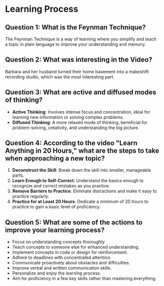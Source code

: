 # Learning Process

## Question 1: What is the Feynman Technique?

The Feynman Technique is a way of learning where you simplify and teach a topic in plain language to improve your understanding and memory.

## Question 2: What was interesting in the Video?

Barbara and her husband turned their home basement into a makeshift recording studio, which was the most interesting part.

## Question 3: What are active and diffused modes of thinking?

- **Active Thinking**: Involves intense focus and concentration, ideal for learning new information or solving complex problems.
- **Diffused Thinking**: A more relaxed mode of thinking, beneficial for problem-solving, creativity, and understanding the big picture.

## Question 4: According to the video "Learn Anything in 20 Hours," what are the steps to take when approaching a new topic?

1. **Deconstruct the Skill**: Break down the skill into smaller, manageable parts.
2. **Learn Enough to Self-Correct**: Understand the basics enough to recognize and correct mistakes as you practice.
3. **Remove Barriers to Practice**: Eliminate distractions and make it easy to practice regularly.
4. **Practice for at Least 20 Hours**: Dedicate a minimum of 20 hours to practice to gain a basic level of proficiency.

## Question 5: What are some of the actions to improve your learning process?

- Focus on understanding concepts thoroughly.
- Teach concepts to someone else for enhanced understanding.
- Implement concepts in code or design for reinforcement.
- Adhere to deadlines with concentrated attention.
- Communicate proactively about obstacles and difficulties.
- Improve verbal and written communication skills.
- Personalize and enjoy the learning process.
- Aim for proficiency in a few key skills rather than mastering everything.
```
